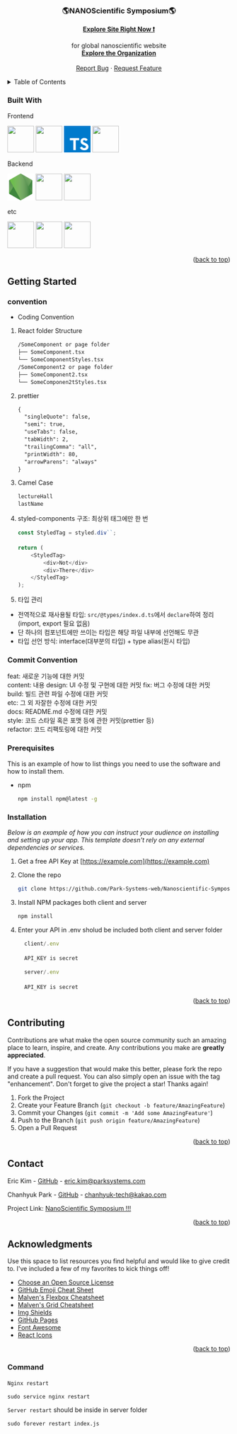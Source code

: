 <div id="top"></div>
<!--
*** Thanks for checking out the Best-README-Template. If you have a suggestion
*** that would make this better, please fork the repo and create a pull request
*** or simply open an issue with the tag "enhancement".
*** Don't forget to give the project a star!
*** Thanks again! Now go create something AMAZING! :D
-->

<!-- PROJECT SHIELDS -->
<!--
*** I'm using markdown "reference style" links for readability.
*** Reference links are enclosed in brackets [ ] instead of parentheses ( ).
*** See the bottom of this document for the declaration of the reference variables
*** for contributors-url, forks-url, etc. This is an optional, concise syntax you may use.
*** https://www.markdownguide.org/basic-syntax/#reference-style-links
-->
<!-- [![Contributors][contributors-shield]][contributors-url]
[![Forks][forks-shield]][forks-url]
[![Stargazers][stars-shield]][stars-url]
[![Issues][issues-shield]][issues-url]
[![MIT License][license-shield]][license-url]
[![LinkedIn][linkedin-shield]][linkedin-url] -->

<!-- PROJECT LOGO -->
<br />
<div align="center">
<!--   <a href="https://github.com/Park-Systems-web/Nanoscientific-Symposium">
    <img src="https://user-images.githubusercontent.com/69495129/155484114-6bc84661-b05f-4dd1-bd14-9e3e191f9266.png" alt="Logo" width="400" height="80">
  </a> -->

  <h3 align="center">🌎NANOScientific Symposium🌎</h3>
  <a href="https://event.nanoscientific.org/"><strong>Explore Site Right Now ❗️</strong></a>
  <p align="center">
    for global nanoscientific website 
    <br />
    <a href="https://github.com/Park-Systems-web"><strong>Explore the Organization</strong></a>
    <br />
    <br />
    <!-- <a href="https://github.com/othneildrew/Best-README-Template">View Demo</a> -->
    <!-- · -->
    <a href="https://github.com/Park-Systems-web/Nanoscientific-Symposium/issuess">Report Bug</a>
    ·
    <a href="https://github.com/Park-Systems-web/Nanoscientific-Symposium/issues">Request Feature</a>
  </p>
</div>

<!-- TABLE OF CONTENTS -->
<details>
  <summary>Table of Contents</summary>
  <ol>
    <li>
      <!-- <a href="#about-the-project">About The Project</a> -->
      <ul>
        <li><a href="#built-with">Built With</a></li>
      </ul>
    </li>
    <li>
      <a href="#getting-started">Getting Started</a>
      <ul>
        <li><a href="#convention">Convention</a></li>
        <li><a href="#commit-convention">Commit Convention</a></li>
        <li><a href="#prerequisites">Prerequisites</a></li>
        <li><a href="#installation">Installation</a></li>
      </ul>
    </li>
    <li><a href="#usage">Usage</a></li>
    <li><a href="#roadmap">Roadmap</a></li>
    <li><a href="#contributing">Contributing</a></li>
    <li><a href="#license">License</a></li>
    <li><a href="#contact">Contact</a></li>
    <li><a href="#acknowledgments">Acknowledgments</a></li>
  </ol>
</details>

<!-- ABOUT THE PROJECT -->

<!-- ## About The Project

[![Product Name Screen Shot][product-screenshot]](https://example.com)

There are many great README templates available on GitHub; however, I didn't find one that really suited my needs so I created this enhanced one. I want to create a README template so amazing that it'll be the last one you ever need -- I think this is it.

Here's why:

-   Your time should be focused on creating something amazing. A project that solves a problem and helps others
-   You shouldn't be doing the same tasks over and over like creating a README from scratch
-   You should implement DRY principles to the rest of your life :smile:

Of course, no one template will serve all projects since your needs may be different. So I'll be adding more in the near future. You may also suggest changes by forking this repo and creating a pull request or opening an issue. Thanks to all the people have contributed to expanding this template!

Use the `BLANK_README.md` to get started.

<p align="right">(<a href="#top">back to top</a>)</p> -->

### Built With

Frontend

<code><img width="60" height="60" src="https://www.vectorlogo.zone/logos/w3_html5/w3_html5-icon.svg"></code>
<code><img width="60" height="60" src="https://www.vectorlogo.zone/logos/w3_css/w3_css-official.svg"></code>
<code><img width="60" height="60" src="https://raw.githubusercontent.com/github/explore/80688e429a7d4ef2fca1e82350fe8e3517d3494d/topics/typescript/typescript.png"></code>
<code><img width="60" height="60" src="https://www.vectorlogo.zone/logos/reactjs/reactjs-icon.svg"></code>

Backend

<code><img width="60" height="60" src="https://raw.githubusercontent.com/github/explore/80688e429a7d4ef2fca1e82350fe8e3517d3494d/topics/nodejs/nodejs.png"></code>
<code><img width="60" height="60" src="https://user-images.githubusercontent.com/69495129/155488270-960f796b-74bd-46a4-b572-4f43106c6aa4.png"></code>
<code><img width="60" height="60" src="https://user-images.githubusercontent.com/69495129/155488041-ea2db9f6-8379-4d5c-8a1d-d9d89717bedc.png"></code>

etc

<code><img width="60" height="60" src="https://www.vectorlogo.zone/logos/mysql/mysql-icon.svg"></code>
<code><img width="60" height="60" src="https://www.vectorlogo.zone/logos/jenkins/jenkins-icon.svg"></code>
<code><img width="60" height="60" src="https://www.vectorlogo.zone/logos/amazon_aws/amazon_aws-icon.svg"></code>


<p align="right">(<a href="#top">back to top</a>)</p>

<!-- GETTING STARTED -->

## Getting Started

### convention

-   Coding Convention

1. React folder Structure
    ```txt
    /SomeComponent or page folder
    ├── SomeComponent.tsx
    └── SomeComponentStyles.tsx
    /SomeComponent2 or page folder
    ├── SomeComponent2.tsx
    └── SomeComponen2tStyles.tsx
    ```
2. prettier
    ```txt
    {
      "singleQuote": false,
      "semi": true,
      "useTabs": false,
      "tabWidth": 2,
      "trailingComma": "all",
      "printWidth": 80,
      "arrowParens": "always"
    }    
    ```

3. Camel Case 

    ```ts
    lectureHall
    lastName
    ```

4. styled-components 구조: 최상위 태그에만 한 번

    ```ts
    const StyledTag = styled.div``;

    return (
        <StyledTag>
            <div>Not</div>
            <div>There</div>
        </StyledTag>
    );
    ```

5. 타입 관리

-   전역적으로 재사용될 타입: `src/@types/index.d.ts`에서 `declare`하여 정리(import, export 필요 없음)
-   단 하나의 컴포넌트에만 쓰이는 타입은 해당 파일 내부에 선언해도 무관
-   타입 선언 방식: interface(대부분의 타입) + type alias(원시 타입)


### Commit Convention

feat: 새로운 기능에 대한 커밋  
content: 내용 
design: UI 수정 및 구현에 대한 커밋
fix: 버그 수정에 대한 커밋  
build: 빌드 관련 파일 수정에 대한 커밋  
etc: 그 외 자잘한 수정에 대한 커밋  
docs: README.md 수정에 대한 커밋  
style: 코드 스타일 혹은 포맷 등에 관한 커밋(prettier 등)  
refactor: 코드 리팩토링에 대한 커밋


### Prerequisites

This is an example of how to list things you need to use the software and how to install them.

-   npm
    ```sh
    npm install npm@latest -g
    ```

### Installation

_Below is an example of how you can instruct your audience on installing and setting up your app. This template doesn't rely on any external dependencies or services._

1. Get a free API Key at [https://example.com](https://example.com)
2. Clone the repo
    ```sh
    git clone https://github.com/Park-Systems-web/Nanoscientific-Symposium.git
    ```
3. Install NPM packages both client and server
    ```sh
    npm install
    ```
4. Enter your API in .env sholud be included both client and server folder
    ```js
      client/.env
      
      API_KEY is secret
    ```
    
    ```js
      server/.env
      
      API_KEY is secret
    ```

<p align="right">(<a href="#top">back to top</a>)</p>

<!-- USAGE EXAMPLES -->




<!-- CONTRIBUTING -->

## Contributing

Contributions are what make the open source community such an amazing place to learn, inspire, and create. Any contributions you make are **greatly appreciated**.

If you have a suggestion that would make this better, please fork the repo and create a pull request. You can also simply open an issue with the tag "enhancement".
Don't forget to give the project a star! Thanks again!

1. Fork the Project
2. Create your Feature Branch (`git checkout -b feature/AmazingFeature`)
3. Commit your Changes (`git commit -m 'Add some AmazingFeature'`)
4. Push to the Branch (`git push origin feature/AmazingFeature`)
5. Open a Pull Request

<p align="right">(<a href="#top">back to top</a>)</p>



<!-- CONTACT -->

## Contact

Eric Kim  - [GitHub](https://github.com/rnintai) - eric.kim@parksystems.com

Chanhyuk Park  - [GitHub](https://github.com/ChanhyukPark-Tech) - chanhyuk-tech@kakao.com

Project Link: [NanoScientific Symposium !!!](https://github.com/Park-Systems-web/Nanoscientific-Symposium)

<p align="right">(<a href="#top">back to top</a>)</p>

<!-- ACKNOWLEDGMENTS -->

## Acknowledgments

Use this space to list resources you find helpful and would like to give credit to. I've included a few of my favorites to kick things off!

-   [Choose an Open Source License](https://choosealicense.com)
-   [GitHub Emoji Cheat Sheet](https://www.webpagefx.com/tools/emoji-cheat-sheet)
-   [Malven's Flexbox Cheatsheet](https://flexbox.malven.co/)
-   [Malven's Grid Cheatsheet](https://grid.malven.co/)
-   [Img Shields](https://shields.io)
-   [GitHub Pages](https://pages.github.com)
-   [Font Awesome](https://fontawesome.com)
-   [React Icons](https://react-icons.github.io/react-icons/search)

<p align="right">(<a href="#top">back to top</a>)</p>

<!-- MARKDOWN LINKS & IMAGES -->
<!-- https://www.markdownguide.org/basic-syntax/#reference-style-links -->

[contributors-shield]: https://img.shields.io/github/contributors/othneildrew/Best-README-Template.svg?style=for-the-badge
[contributors-url]: https://github.com/othneildrew/Best-README-Template/graphs/contributors
[forks-shield]: https://img.shields.io/github/forks/othneildrew/Best-README-Template.svg?style=for-the-badge
[forks-url]: https://github.com/othneildrew/Best-README-Template/network/members
[stars-shield]: https://img.shields.io/github/stars/othneildrew/Best-README-Template.svg?style=for-the-badge
[stars-url]: https://github.com/othneildrew/Best-README-Template/stargazers
[issues-shield]: https://img.shields.io/github/issues/othneildrew/Best-README-Template.svg?style=for-the-badge
[issues-url]: https://github.com/othneildrew/Best-README-Template/issues
[license-shield]: https://img.shields.io/github/license/othneildrew/Best-README-Template.svg?style=for-the-badge
[license-url]: https://github.com/othneildrew/Best-README-Template/blob/master/LICENSE.txt
[linkedin-shield]: https://img.shields.io/badge/-LinkedIn-black.svg?style=for-the-badge&logo=linkedin&colorB=555
[linkedin-url]: https://linkedin.com/in/othneildrew
[product-screenshot]: images/screenshot.png


### Command

`Nginx restart` 
```
sudo service nginx restart
```

`Server restart` should be inside in server folder
```
sudo forever restart index.js
```

